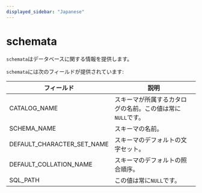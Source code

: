 ```yaml
---
displayed_sidebar: "Japanese"
---
```


# schemata

`schemata`はデータベースに関する情報を提供します。

`schemata`には次のフィールドが提供されています:

| **フィールド**               | **説明**                                                |
| -------------------------- | ------------------------------------------------------------ |
| CATALOG_NAME               | スキーマが所属するカタログの名前。この値は常に`NULL`です。 |
| SCHEMA_NAME                | スキーマの名前。                                            |
| DEFAULT_CHARACTER_SET_NAME | スキーマのデフォルトの文字セット。                           |
| DEFAULT_COLLATION_NAME     | スキーマのデフォルトの照合順序。                            |
| SQL_PATH                   | この値は常に`NULL`です。                                     |